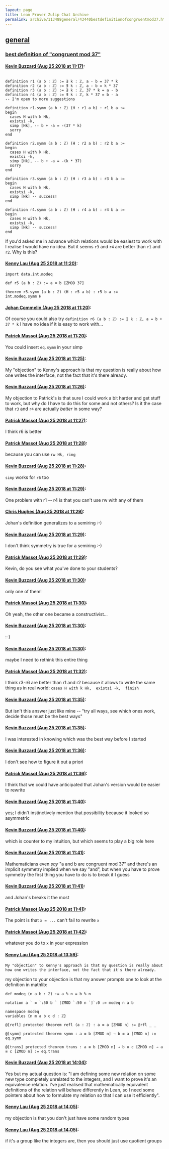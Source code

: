 ```yaml
---
layout: page
title: Lean Prover Zulip Chat Archive 
permalink: archive/113488general/43440bestdefinitionofcongruentmod37.html
---
```


## [general](index.html)
### [best definition of "congruent mod 37"](43440bestdefinitionofcongruentmod37.html)

#### [Kevin Buzzard (Aug 25 2018 at 11:17)](https://leanprover.zulipchat.com/#narrow/stream/113488-general/topic/best%20definition%20of%20%22congruent%20mod%2037%22/near/132741889):
```lean

definition r1 (a b : ℤ) := ∃ k : ℤ, a - b = 37 * k
definition r2 (a b : ℤ) := ∃ k : ℤ, a - b = k * 37
definition r3 (a b : ℤ) := ∃ k : ℤ, 37 * k = a - b
definition r4 (a b : ℤ) := ∃ k : ℤ, k * 37 = b - a
-- I'm open to more suggestions

definition r1.symm (a b : ℤ) (H : r1 a b) : r1 b a :=
begin
  cases H with k Hk,
  existsi -k,
  simp [Hk], -- b + -a = -(37 * k)
  sorry
end

definition r2.symm (a b : ℤ) (H : r2 a b) : r2 b a :=
begin
  cases H with k Hk,
  existsi -k,
  simp [Hk], -- b + -a = -(k * 37)
  sorry
end

definition r3.symm (a b : ℤ) (H : r3 a b) : r3 b a :=
begin
  cases H with k Hk,
  existsi -k,
  simp [Hk] -- success!
end

definition r4.symm (a b : ℤ) (H : r4 a b) : r4 b a :=
begin
  cases H with k Hk,
  existsi -k,
  simp [Hk] -- success!
end
```

If you'd asked me in advance which relations would be easiest to work with I realise I would have no idea. But it seems `r3` and `r4` are better than `r1` and `r2`. Why is this?

#### [Kenny Lau (Aug 25 2018 at 11:20)](https://leanprover.zulipchat.com/#narrow/stream/113488-general/topic/best%20definition%20of%20%22congruent%20mod%2037%22/near/132741991):
```lean
import data.int.modeq

def r5 (a b : ℤ) := a ≡ b [ZMOD 37]

theorem r5.symm (a b : ℤ) (H : r5 a b) : r5 b a :=
int.modeq.symm H
```

#### [Johan Commelin (Aug 25 2018 at 11:20)](https://leanprover.zulipchat.com/#narrow/stream/113488-general/topic/best%20definition%20of%20%22congruent%20mod%2037%22/near/132741992):
Of course you could also try
`definition r6 (a b : ℤ) := ∃ k : ℤ, a = b + 37 * k`
I have no idea if it is easy to work with...

#### [Patrick Massot (Aug 25 2018 at 11:20)](https://leanprover.zulipchat.com/#narrow/stream/113488-general/topic/best%20definition%20of%20%22congruent%20mod%2037%22/near/132742000):
You could insert `eq.symm` in your simp

#### [Kevin Buzzard (Aug 25 2018 at 11:25)](https://leanprover.zulipchat.com/#narrow/stream/113488-general/topic/best%20definition%20of%20%22congruent%20mod%2037%22/near/132742152):
My "objection" to Kenny's approach is that my question is really about how one writes the interface, not the fact that it's there already.

#### [Kevin Buzzard (Aug 25 2018 at 11:26)](https://leanprover.zulipchat.com/#narrow/stream/113488-general/topic/best%20definition%20of%20%22congruent%20mod%2037%22/near/132742206):
My objection to Patrick's is that sure I could work a bit harder and get stuff to work, but why do I have to do this for some and not others? Is it the case that `r3` and `r4` are actually *better* in some way?

#### [Patrick Massot (Aug 25 2018 at 11:27)](https://leanprover.zulipchat.com/#narrow/stream/113488-general/topic/best%20definition%20of%20%22congruent%20mod%2037%22/near/132742216):
I think r6 is better

#### [Patrick Massot (Aug 25 2018 at 11:28)](https://leanprover.zulipchat.com/#narrow/stream/113488-general/topic/best%20definition%20of%20%22congruent%20mod%2037%22/near/132742255):
because you can use `rw Hk, ring`

#### [Kevin Buzzard (Aug 25 2018 at 11:28)](https://leanprover.zulipchat.com/#narrow/stream/113488-general/topic/best%20definition%20of%20%22congruent%20mod%2037%22/near/132742258):
`simp` works for `r6` too

#### [Kevin Buzzard (Aug 25 2018 at 11:29)](https://leanprover.zulipchat.com/#narrow/stream/113488-general/topic/best%20definition%20of%20%22congruent%20mod%2037%22/near/132742264):
One problem with r1 -- r4 is that you can't use rw with any of them

#### [Chris Hughes (Aug 25 2018 at 11:29)](https://leanprover.zulipchat.com/#narrow/stream/113488-general/topic/best%20definition%20of%20%22congruent%20mod%2037%22/near/132742265):
Johan's definition generalizes to a semiring :-)

#### [Kevin Buzzard (Aug 25 2018 at 11:29)](https://leanprover.zulipchat.com/#narrow/stream/113488-general/topic/best%20definition%20of%20%22congruent%20mod%2037%22/near/132742268):
I don't think symmetry is true for a semiring :-)

#### [Patrick Massot (Aug 25 2018 at 11:29)](https://leanprover.zulipchat.com/#narrow/stream/113488-general/topic/best%20definition%20of%20%22congruent%20mod%2037%22/near/132742275):
Kevin, do you see what you've done to your students?

#### [Kevin Buzzard (Aug 25 2018 at 11:30)](https://leanprover.zulipchat.com/#narrow/stream/113488-general/topic/best%20definition%20of%20%22congruent%20mod%2037%22/near/132742311):
only one of them!

#### [Patrick Massot (Aug 25 2018 at 11:30)](https://leanprover.zulipchat.com/#narrow/stream/113488-general/topic/best%20definition%20of%20%22congruent%20mod%2037%22/near/132742324):
Oh yeah, the other one became a constructivist...

#### [Kevin Buzzard (Aug 25 2018 at 11:30)](https://leanprover.zulipchat.com/#narrow/stream/113488-general/topic/best%20definition%20of%20%22congruent%20mod%2037%22/near/132742327):
:-)

#### [Kevin Buzzard (Aug 25 2018 at 11:30)](https://leanprover.zulipchat.com/#narrow/stream/113488-general/topic/best%20definition%20of%20%22congruent%20mod%2037%22/near/132742334):
maybe I need to rethink this entire thing

#### [Patrick Massot (Aug 25 2018 at 11:32)](https://leanprover.zulipchat.com/#narrow/stream/113488-general/topic/best%20definition%20of%20%22congruent%20mod%2037%22/near/132742387):
I think r3-r6 are better than r1 and r2 because it allows to write the same thing as in real world: `cases H with k Hk,  existsi -k,  finish`

#### [Kevin Buzzard (Aug 25 2018 at 11:35)](https://leanprover.zulipchat.com/#narrow/stream/113488-general/topic/best%20definition%20of%20%22congruent%20mod%2037%22/near/132742450):
But isn't this answer just like mine -- "try all ways, see which ones work, decide those must be the best ways"

#### [Kevin Buzzard (Aug 25 2018 at 11:35)](https://leanprover.zulipchat.com/#narrow/stream/113488-general/topic/best%20definition%20of%20%22congruent%20mod%2037%22/near/132742451):
I was interested in knowing which was the best way before I started

#### [Kevin Buzzard (Aug 25 2018 at 11:36)](https://leanprover.zulipchat.com/#narrow/stream/113488-general/topic/best%20definition%20of%20%22congruent%20mod%2037%22/near/132742453):
I don't see how to figure it out a priori

#### [Patrick Massot (Aug 25 2018 at 11:36)](https://leanprover.zulipchat.com/#narrow/stream/113488-general/topic/best%20definition%20of%20%22congruent%20mod%2037%22/near/132742492):
I think that we could have anticipated that Johan's version would be easier to rewrite

#### [Kevin Buzzard (Aug 25 2018 at 11:40)](https://leanprover.zulipchat.com/#narrow/stream/113488-general/topic/best%20definition%20of%20%22congruent%20mod%2037%22/near/132742625):
yes; I didn't instinctively mention that possibility because it looked so asymmetric

#### [Kevin Buzzard (Aug 25 2018 at 11:40)](https://leanprover.zulipchat.com/#narrow/stream/113488-general/topic/best%20definition%20of%20%22congruent%20mod%2037%22/near/132742627):
which is counter to my intuition, but which seems to play a big role here

#### [Kevin Buzzard (Aug 25 2018 at 11:41)](https://leanprover.zulipchat.com/#narrow/stream/113488-general/topic/best%20definition%20of%20%22congruent%20mod%2037%22/near/132742632):
Mathematicians even _say_ "a and b are congruent mod 37" and there's an implicit symmetry implied when we say "and", but when you have to prove symmetry the first thing you have to do is to break it I guess

#### [Kevin Buzzard (Aug 25 2018 at 11:41)](https://leanprover.zulipchat.com/#narrow/stream/113488-general/topic/best%20definition%20of%20%22congruent%20mod%2037%22/near/132742634):
and Johan's breaks it the most

#### [Patrick Massot (Aug 25 2018 at 11:41)](https://leanprover.zulipchat.com/#narrow/stream/113488-general/topic/best%20definition%20of%20%22congruent%20mod%2037%22/near/132742637):
The point is that `x = ...` can't fail to rewrite `x`

#### [Patrick Massot (Aug 25 2018 at 11:42)](https://leanprover.zulipchat.com/#narrow/stream/113488-general/topic/best%20definition%20of%20%22congruent%20mod%2037%22/near/132742670):
whatever you do to `x` in your expression

#### [Kenny Lau (Aug 25 2018 at 13:59)](https://leanprover.zulipchat.com/#narrow/stream/113488-general/topic/best%20definition%20of%20%22congruent%20mod%2037%22/near/132746777):
```quote
My "objection" to Kenny's approach is that my question is really about how one writes the interface, not the fact that it's there already.
```
my objection to your objection is that my answer prompts one to look at the definition in mathlib:
```lean
def modeq (n a b : ℤ) := a % n = b % n

notation a ` ≡ `:50 b ` [ZMOD `:50 n `]`:0 := modeq n a b

namespace modeq
variables {n m a b c d : ℤ}

@[refl] protected theorem refl (a : ℤ) : a ≡ a [ZMOD n] := @rfl _ _

@[symm] protected theorem symm : a ≡ b [ZMOD n] → b ≡ a [ZMOD n] := eq.symm

@[trans] protected theorem trans : a ≡ b [ZMOD n] → b ≡ c [ZMOD n] → a ≡ c [ZMOD n] := eq.trans
```

#### [Kevin Buzzard (Aug 25 2018 at 14:04)](https://leanprover.zulipchat.com/#narrow/stream/113488-general/topic/best%20definition%20of%20%22congruent%20mod%2037%22/near/132746937):
Yes but my actual question is: "I am defining some new relation on some new type completely unrelated to the integers, and I want to prove it's an equivalence relation. I've just realised that mathematically equivalent definitions of the relation will behave differently in Lean, so I need some pointers about how to formulate my relation so that I can use it efficiently".

#### [Kenny Lau (Aug 25 2018 at 14:05)](https://leanprover.zulipchat.com/#narrow/stream/113488-general/topic/best%20definition%20of%20%22congruent%20mod%2037%22/near/132746951):
my objection is that you don't just have some random types

#### [Kenny Lau (Aug 25 2018 at 14:05)](https://leanprover.zulipchat.com/#narrow/stream/113488-general/topic/best%20definition%20of%20%22congruent%20mod%2037%22/near/132746954):
if it's a group like the integers are, then you should just use quotient groups

